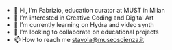 - 👋 Hi, I’m Fabrizio, education curator at MUST in Milan
- 👀 I’m interested in Creative Coding and Digital Art
- 🌱 I’m currently learning on Hydra and video synth
- 💞️ I’m looking to collaborate on educational projects
- 📫 How to reach me stavola@museoscienza.it

<!---
fstavola/fstavola is a ✨ special ✨ repository because its `README.md` (this file) appears on your GitHub profile.
You can click the Preview link to take a look at your changes.
--->
